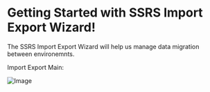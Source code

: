 # Getting Started with SSRS Import Export Wizard!

The SSRS Import Export Wizard will help us manage data migration between environemnts.

Import Export Main: 

![Image](../images/ImportExportMain/Snapshots/ImportExportMain.png "Main Form")